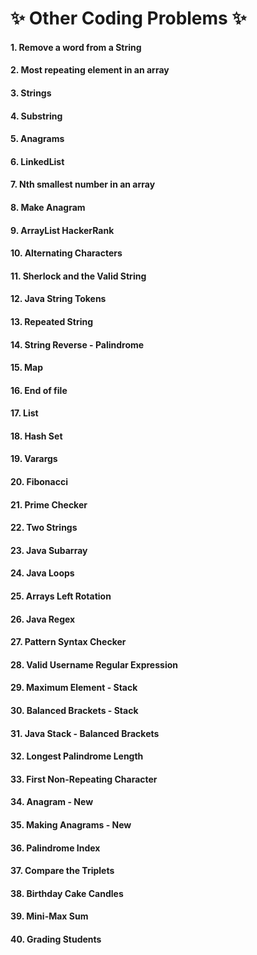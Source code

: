 # :sparkles: Other Coding Problems :sparkles:

#### 1.  Remove a word from a String
#### 2.  Most repeating element in an array
#### 3.  Strings
#### 4.  Substring
#### 5.  Anagrams
#### 6.  LinkedList
#### 7.  Nth smallest number in an array
#### 8.  Make Anagram
#### 9.  ArrayList HackerRank
#### 10. Alternating Characters
#### 11. Sherlock and the Valid String
#### 12. Java String Tokens
#### 13. Repeated String
#### 14. String Reverse - Palindrome
#### 15. Map
#### 16. End of file
#### 17. List
#### 18. Hash Set
#### 19. Varargs
#### 20. Fibonacci
#### 21. Prime Checker
#### 22. Two Strings
#### 23. Java Subarray
#### 24. Java Loops
#### 25. Arrays Left Rotation
#### 26. Java Regex
#### 27. Pattern Syntax Checker
#### 28. Valid Username Regular Expression
#### 29. Maximum Element - Stack
#### 30. Balanced Brackets - Stack
#### 31. Java Stack - Balanced Brackets
#### 32. Longest Palindrome Length
#### 33. First Non-Repeating Character
#### 34. Anagram - New
#### 35. Making Anagrams - New
#### 36. Palindrome Index
#### 37. Compare the Triplets
#### 38. Birthday Cake Candles
#### 39. Mini-Max Sum
#### 40. Grading Students